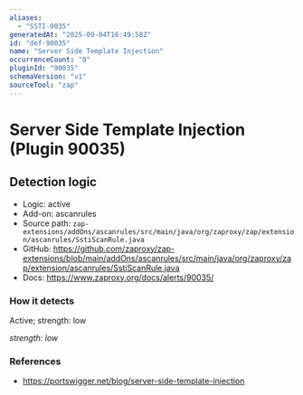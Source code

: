 ```yaml
---
aliases:
  - "SSTI-0035"
generatedAt: "2025-09-04T16:49:58Z"
id: "def-90035"
name: "Server Side Template Injection"
occurrenceCount: "0"
pluginId: "90035"
schemaVersion: "v1"
sourceTool: "zap"
---
```


# Server Side Template Injection (Plugin 90035)

## Detection logic

- Logic: active
- Add-on: ascanrules
- Source path: `zap-extensions/addOns/ascanrules/src/main/java/org/zaproxy/zap/extension/ascanrules/SstiScanRule.java`
- GitHub: https://github.com/zaproxy/zap-extensions/blob/main/addOns/ascanrules/src/main/java/org/zaproxy/zap/extension/ascanrules/SstiScanRule.java
- Docs: https://www.zaproxy.org/docs/alerts/90035/

### How it detects

Active; strength: low

_strength: low_

### References
- https://portswigger.net/blog/server-side-template-injection


